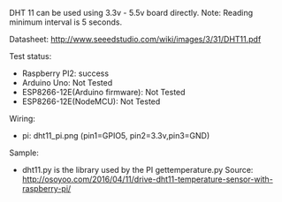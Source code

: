 DHT 11 can be used using 3.3v - 5.5v board directly.
Note: Reading minimum interval is 5 seconds.

Datasheet: http://www.seeedstudio.com/wiki/images/3/31/DHT11.pdf

Test status:
- Raspberry PI2: success
- Arduino Uno: Not Tested
- ESP8266-12E(Arduino firmware): Not Tested
- ESP8266-12E(NodeMCU): Not Tested

Wiring:
- pi: dht11_pi.png (pin1=GPIO5, pin2=3.3v,pin3=GND)

Sample:
- dht11.py is the library used by the PI gettemperature.py
Source: http://osoyoo.com/2016/04/11/drive-dht11-temperature-sensor-with-raspberry-pi/
